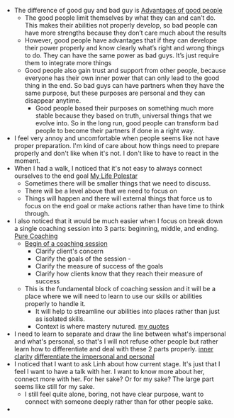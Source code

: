 - The difference of good guy and bad guy is [ Advantages of good people](< Advantages of good people.md>)
    - The good people limit themselves by what they can and can’t do. This makes their abilities not properly develop, so bad people can have more strengths because they don’t care much about the results
    - However, good people have advantages that if they can develope their power properly and know clearly what’s right and wrong things to do. They can have the same power as bad guys. It’s just require them to integrate more things
    - Good people also gain trust and support from other people, because everyone has their own inner power that can only lead to the good thing in the end. So bad guys can have partners when they have the same purpose, but these purposes are personal and they can disappear anytime.
        - Good people based their purposes on something much more stable because they based on truth, universal things that we evolve into. So in the long run, good people can transform bad people to become their partners if done in a right way.
- I feel very annoy and uncomfortable when people seems like not have proper preparation. I'm kind of care about how things need to prepare properly and don't like when it's not. I don't like to have to react in the moment.
- When I had a walk, I noticed that it's not easy to always connect ourselves to the end goal [My Life Polestar](<My Life Polestar.md>)
    - Sometimes there will be smaller things that we need to discuss.
    - There will be a level above that we need to focus on
    - Things will happen and there will external things that force us to focus on the end goal or make actions rather than have time to think through.
- I also noticed that it would be much easier when I focus on break down a single coaching session into 3 parts: beginning, middle, and ending. [Pure Coaching](<Pure Coaching.md>)
    - [Begin of a coaching session](<Begin of a coaching session.md>)
        - Clarify client's concern
        - Clarify the goals of the session - 
        - Clarify the measure of success of the goals
        - Clarify how clients know that they reach their measure of success
    - This is the fundamental block of coaching session and it will be a place where we will need to learn to use our skills or abilities properly to handle it. 
        - It will help to streamline our abilities into places rather than just as isolated skills.
        - Context is where mastery nutured. [my quotes](<my quotes.md>)
- I need to learn to separate and draw the line between what's impersonal and what's personal, so that's I will not refuse other people but rather learn how to differentiate and deal with these 2 parts properly. [inner clarity](<inner clarity.md>) [differentiate the impersonal and personal](<differentiate the impersonal and personal.md>)
- I noticed that I want to ask Linh about how current stage. It's just that I feel I want to have a talk with her. I want to know more about her, connect more with her. For her sake? Or for my sake? The large part seems like still for my sake.
    - I still feel quite alone, boring, not have clear purpose, want to connect with someone deeply rather than for other people sake.
- 
